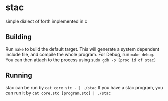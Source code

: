 # stac
simple dialect of forth implemented in c

## Building
Run `make` to build the default target.  This will generate a system dependent include file, and compile the whole program.
For Debug, run `make debug`.  You can then attach to the process using `sudo gdb -p [proc id of stac]`

## Running
stac can be run by `cat core.stc - | ./stac`
If you have a stac program, you can run it by `cat core.stc [program.stc] | ./stac`
